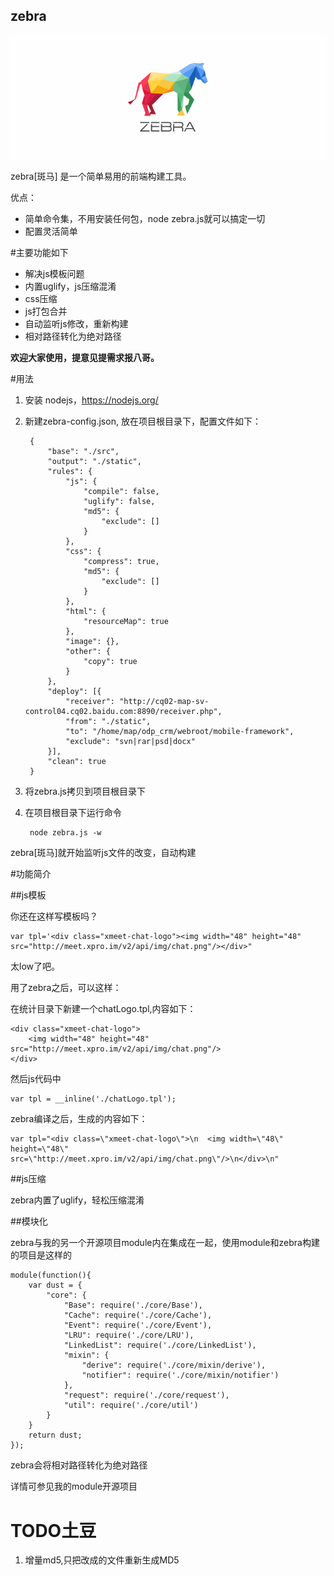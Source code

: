 zebra
-------------

![zebra](./zebra.gif)

zebra[斑马] 是一个简单易用的前端构建工具。

优点：

+ 简单命令集，不用安装任何包，node zebra.js就可以搞定一切
+ 配置灵活简单


#主要功能如下

+ 解决js模板问题
+ 内置uglify，js压缩混淆
+ css压缩
+ js打包合并
+ 自动监听js修改，重新构建
+ 相对路径转化为绝对路径

**欢迎大家使用，提意见提需求报八哥。**


#用法
1. 安装 nodejs，https://nodejs.org/

2. 新建zebra-config.json, 放在项目根目录下，配置文件如下：

		{
			"base": "./src",
			"output": "./static",
			"rules": {
				"js": {
					"compile": false,
					"uglify": false,
					"md5": {
						"exclude": []
					}
				},
				"css": {
					"compress": true,
					"md5": {
						"exclude": []
					}
				},
				"html": {
					"resourceMap": true
				},
				"image": {},
				"other": {
					"copy": true
				}
			},
			"deploy": [{
				"receiver": "http://cq02-map-sv-control04.cq02.baidu.com:8890/receiver.php",
				"from": "./static",
				"to": "/home/map/odp_crm/webroot/mobile-framework",
				"exclude": "svn|rar|psd|docx"
			}],
			"clean": true
		}
	

3. 将zebra.js拷贝到项目根目录下

4. 在项目根目录下运行命令

		node zebra.js -w
	
zebra[斑马]就开始监听js文件的改变，自动构建


#功能简介

##js模板

你还在这样写模板吗？

	var tpl='<div class="xmeet-chat-logo"><img width="48" height="48" src="http://meet.xpro.im/v2/api/img/chat.png"/></div>"

太low了吧。

用了zebra之后，可以这样：

在统计目录下新建一个chatLogo.tpl,内容如下：

	<div class="xmeet-chat-logo">
		<img width="48" height="48" src="http://meet.xpro.im/v2/api/img/chat.png"/>
	</div>

然后js代码中

	var tpl = __inline('./chatLogo.tpl');

zebra编译之后，生成的内容如下：

	var tpl="<div class=\"xmeet-chat-logo\">\n	<img width=\"48\" height=\"48\" src=\"http://meet.xpro.im/v2/api/img/chat.png\"/>\n</div>\n"
	
	
##js压缩

zebra内置了uglify，轻松压缩混淆



##模块化
	
zebra与我的另一个开源项目module内在集成在一起，使用module和zebra构建的项目是这样的
	
	module(function(){
		var dust = {
			"core": {
				"Base": require('./core/Base'),
				"Cache": require('./core/Cache'),
				"Event": require('./core/Event'),
				"LRU": require('./core/LRU'),
				"LinkedList": require('./core/LinkedList'),
				"mixin": {
					"derive": require('./core/mixin/derive'),
					"notifier": require('./core/mixin/notifier')
				},
				"request": require('./core/request'),
				"util": require('./core/util')
			}
		}
		return dust;
	});
	
zebra会将相对路径转化为绝对路径

详情可参见我的module开源项目


# TODO土豆

1. 增量md5,只把改成的文件重新生成MD5

